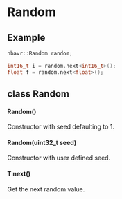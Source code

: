# Random

## Example

```c++
nbavr::Random random;

int16_t i = random.next<int16_t>();
float f = random.next<float>();
```

## class Random

#### Random()
Constructor with seed defaulting to 1.

#### Random(uint32_t seed)
Constructor with user defined seed.

#### T next()
Get the next random value.
